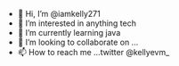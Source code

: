 - 👋 Hi, I’m @iamkelly271
- 👀 I’m interested in anything tech
- 🌱 I’m currently learning java
- 💞️ I’m looking to collaborate on ...
- 📫 How to reach me ...twitter @kellyevm_

<!---
iamkelly271/iamkelly271 is a ✨ special ✨ repository because its `README.md` (this file) appears on your GitHub profile.
You can click the Preview link to take a look at your changes.
--->
